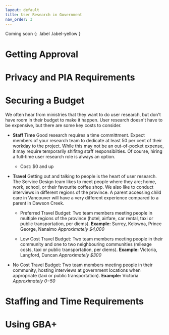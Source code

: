 ```yaml
---
layout: default
title: User Research in Government
nav_order: 3
---
```

Coming soon
{: .label .label-yellow }

# Getting Approval

# Privacy and PIA Requirements

# Securing a Budget

We often hear from ministries that they want to do user research, but don't have room in their budget to make it happen. User research doesn't have to be expensive, but there are some key costs to consider.

- **Staff Time** Good research requires a time committment. Expect members of your research team to dedicate at least 50 per cent of their workday to the project. While this may not be an out-of-pocket expense, it may require temporarily shifitng staff responsibilties. Of course, hiring a full-time user research role is always an option. 

  - Cost: $0 and up

- **Travel** Getting out and talking to people is the heart of user research. The Service Design team likes to meet people where they are; home, work, school, or their favourite coffee shop. We also like to conduct interviews in different regions of the province. A parent accessing child care in Vancouver will have a very different experience compared to a parent in Dawson Creek. 

  - Preferred Travel Budget: 
Two team members meeting people in multiple regions of the province (hotel, airfare, car rental, taxi or public transportation, per diems). 
**Example:** Surrey, Kelowna, Prince George, Nanaimo
*Approximately $4,000*

  - Low Cost Travel Budget: 
Two team members meeting people in their community and one to two neighbouring communities (mileage costs, taxi or public transportation, per diems). 
**Example:** Victoria, Langford, Duncan
*Approximately $300*

 - No Cost Travel Budget:
Two team members meeting people in their community, hosting interviews at government locations when appropriate (taxi or public transportation). 
**Example:** Victoria
*Approximately $0-$50*







# Staffing and Time Requirements

# Using GBA+ 
